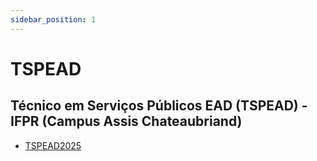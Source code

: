 ```yaml
---
sidebar_position: 1
---
```


# TSPEAD

## Técnico em Serviços Públicos EAD (TSPEAD) - IFPR (Campus Assis Chateaubriand)
- [TSPEAD2025](turma/eadsp2025)
